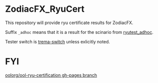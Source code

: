 # ZodiacFX_RyuCert
This repository will provide ryu certificate results for ZodiacFX.

Suffix `_adhoc` means that it is a result for the scinario from [ryutest_adhoc](https://github.com/hkwi/ryutest_adhoc).

Tester switch is [trema-switch](https://github.com/trema/trema-edge/) unless exlicitly noted.

# FYI
[oolorg/ool-ryu-certification gh-pages branch](https://github.com/oolorg/ool-ryu-certification/tree/gh-pages)



